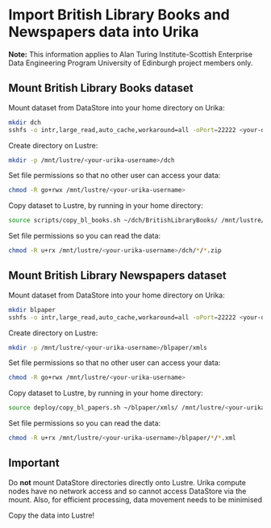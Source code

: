 # Import British Library Books and Newspapers data into Urika

**Note:** This information applies to Alan Turing Institute-Scottish Enterprise Data Engineering Program University of Edinburgh project members only.

## Mount British Library Books dataset

Mount dataset from DataStore into your home directory on Urika:

```bash
mkdir dch
sshfs -o intr,large_read,auto_cache,workaround=all -oPort=22222 <your-datastore-username>@chss.datastore.ed.ac.uk:/chss/datastore/chss/groups/Digital-Cultural-Heritage dch
```

Create directory on Lustre:

```bash
mkdir -p /mnt/lustre/<your-urika-username>/dch
```

Set file permissions so that no other user can access your data:

```bash
chmod -R go+rwx /mnt/lustre/<your-urika-username>
```

Copy dataset to Lustre, by running in your home directory:

```bash
source scripts/copy_bl_books.sh ~/dch/BritishLibraryBooks/ /mnt/lustre/<username>/dch/BritishLibraryBooks
```

Set file permissions so you can read the data:

```bash
chmod -R u+rx /mnt/lustre/<your-urika-username>/dch/*/*.zip
```

## Mount British Library Newspapers dataset

Mount dataset from DataStore into your home directory on Urika:

```bash
mkdir blpaper
sshfs -o intr,large_read,auto_cache,workaround=all -oPort=22222 <your-datastore-username>@sg.datastore.ed.ac.uk:/sg/datastore/lib/groups/lac-store/blpaper blpaper
```

Create directory on Lustre:

```bash
mkdir -p /mnt/lustre/<your-urika-username>/blpaper/xmls
```

Set file permissions so that no other user can access your data:

```bash
chmod -R go+rwx /mnt/lustre/<your-urika-username>
```

Copy dataset to Lustre, by running in your home directory:

```bash
source deploy/copy_bl_papers.sh ~/blpaper/xmls/ /mnt/lustre/<your-urika-username>/blpaper/xmls
```

Set file permissions so you can read the data:

```bash
chmod -R u+rx /mnt/lustre/<your-urika-username>/blpaper/*/*.xml
```

## Important

Do **not** mount DataStore directories directly onto Lustre. Urika compute nodes have no network access and so cannot access DataStore via the mount. Also, for efficient processing, data movement needs to be minimised

Copy the data into Lustre!
